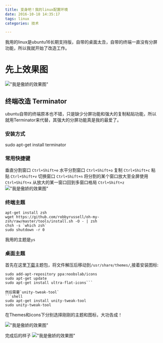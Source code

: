 ```yaml
---
title: 变身吧！我的linux配置环境
date: 2016-10-18 14:35:17
tags: linux
categories: 技术

---
```

 我用的linux是ubuntu16长期支持版，自带的桌面太丑，自带的终端一直没有分屏功能，所以我就开始了改造工作。
# 先上效果图
 !["我是傲娇的效果图"](/assets/blogImg/桌面带终端效果图.png)
## 终端改造  Terminator
ubuntu自带的终端原本也不错，只是缺少分屏功能和强大的复制粘贴功能，所以就用Terminator来代替，其强大的分屏功能真是我的最爱了。
### 安装方式
sudo apt-get install terminator
### 常用快捷键
垂直分割窗口 `Ctrl+Shift+e`
水平分割窗口 `Ctrl+Shift+o`
复制         `Ctrl+Shift+c`
粘贴         `Ctrl+Shift+v`
切换窗口     `Ctrl+Shift+n`
将分割的某个窗口放大至全屏使用         `Ctrl+Shift+x`
从放大的某一窗口回到多窗口格局         `Ctrl+Shift+z`
 !["我是傲娇的效果图"](/assets/blogImg/多窗终端.png)

### 终端主题
 ``` shell
 apt-get install zsh
 wget https://github.com/robbyrussell/oh-my-zsh/raw/master/tools/install.sh -O - | zsh
 chsh -s `which zsh`
 sudo shutdown -r 0
 ```
 我用的主题是`ys`

### 桌面主题
 首先在这里[下载](https://github.com/anmoljagetia/Flatabulous/archive/master.zip)主题包，将文件解压后移动到`/usr/share/themes/`,接着安装图标:
 ```shell
 sudo add-apt-repository ppa:noobslab/icons
 sudo apt-get update
 sudo apt-get install ultra-flat-icons```
 
 然后需要`unity-tweak-tool`
 ```shell
 sudo apt-get install unity-tweak-tool
 sudo unity-tweak-tool
```
在Themes和icons下分别选择刚刚的主题和图标，大功告成！

 !["我是傲娇的效果图"](/assets/blogImg/选择主题.png)
 
完成后的样子 
 !["我是傲娇的效果图"](/assets/blogImg/桌面效果图.png)

